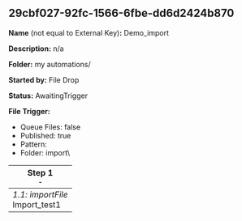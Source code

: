 ## 29cbf027-92fc-1566-6fbe-dd6d2424b870

**Name** (not equal to External Key)**:** Demo_import

**Description:** n/a

**Folder:** my automations/

**Started by:** File Drop

**Status:** AwaitingTrigger

**File Trigger:**

* Queue Files: false
* Published: true
* Pattern: 
* Folder:  import\

| Step 1<br>_<small>-</small>_ |
| --- |
| _1.1: importFile_<br>Import_test1 |
